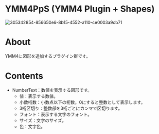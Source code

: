 # YMM4PpS (YMM4 Plugin + Shapes)
![305342854-856650e6-8b15-4552-a110-ce0003a9cb71](https://github.com/Piyo-creator/YMM4PpS/assets/138989077/df152639-8994-46ee-b174-bae78c2e9d0f)

# About
YMM4に図形を追加するプラグイン群です。
# Contents
- NumberText：数値を表示する図形です。
  - 値：表示する数値。
  - 小数桁数：小数点以下の桁数。0にすると整数として表示します。
  - 3桁区切り：整数部を3桁ごとにカンマで区切ります。
  - フォント：表示する文字のフォント。
  - サイズ：文字のサイズ。
  - 色：文字色。
  
